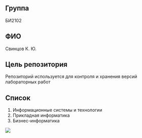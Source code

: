 ## Группа
БИ2102

## ФИО
Свинцов К. Ю.

## Цель репозитория

Репозиторий используется для контроля и хранения версий лабораторных работ

## Список
<ol>
  <li>Информационные системы и технологии</li>
  <li>Прикладная информатика</li>
  <li>Бизнес-информатика</li>
</ol>

<image src="/8784104.png">
